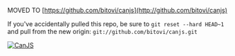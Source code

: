 MOVED TO [https://github.com/bitovi/canjs](http://github.com/bitovi/canjs)

If you've accidentally pulled this repo, be sure to `git reset --hard HEAD~1` and pull from the new origin: `git://github.com/bitovi/canjs.git`

[![CanJS](http://canjs.us/images/canjs_logo_yellow_small.png)](http://canjs.us/)